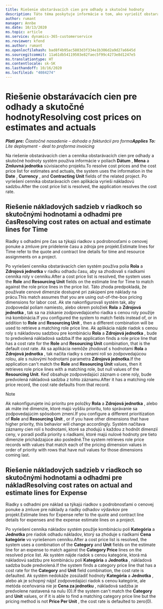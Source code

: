 ```yaml
---
title: Riešenie obstarávacích cien pre odhady a skutočné hodnoty
description: Táto téma poskytuje informácie o tom, ako vyriešiť obstarávacie ceny pre odhady a skutočné hodnoty.
author: rumant
manager: Annbe
ms.date: 10/13/2020
ms.topic: article
ms.service: dynamics-365-customerservice
ms.reviewer: kfend
ms.author: rumant
ms.openlocfilehash: bad8f4b95ac5803d3f334e1b306d2a9d27a6645d
ms.sourcegitcommit: 11a61db54119503e82faec5f99c4273e8d1247e5
ms.translationtype: HT
ms.contentlocale: sk-SK
ms.lasthandoff: 10/16/2020
ms.locfileid: "4084274"
---
```

# <a name="resolving-cost-prices-on-estimates-and-actuals"></a><span data-ttu-id="a84f6-103">Riešenie obstarávacích cien pre odhady a skutočné hodnoty</span><span class="sxs-lookup"><span data-stu-id="a84f6-103">Resolving cost prices on estimates and actuals</span></span>

<span data-ttu-id="a84f6-104">_**Platí pre:** Čiastočné nasadenie – dohoda o fakturácii pro forma_</span><span class="sxs-lookup"><span data-stu-id="a84f6-104">_**Applies To:** Lite deployment - deal to proforma invoicing_</span></span>

<span data-ttu-id="a84f6-105">Na riešenie obstarávacích cien a cenníka obstarávacích cien pre odhady a skutočné hodnoty systém používa informácie v poliach **Dátum** , **Mena** a **Zmluvná jednotka** súvisiaceho projektu.</span><span class="sxs-lookup"><span data-stu-id="a84f6-105">To resolve cost prices and the cost price list for estimates and actuals, the system uses the information in the **Date** , **Currency** , and **Contracting Unit** fields of the related project.</span></span> <span data-ttu-id="a84f6-106">Po vyriešení cenníka obstarávacích cien aplikácia vyrieši nákladovú sadzbu.</span><span class="sxs-lookup"><span data-stu-id="a84f6-106">After the cost price list is resolved, the application resolves the cost rate.</span></span>

## <a name="resolving-cost-rates-on-actual-and-estimate-lines-for-time"></a><span data-ttu-id="a84f6-107">Riešenie nákladových sadzieb v riadkoch so skutočnými hodnotami a odhadmi pre čas</span><span class="sxs-lookup"><span data-stu-id="a84f6-107">Resolving cost rates on actual and estimate lines for Time</span></span>

<span data-ttu-id="a84f6-108">Riadky s odhadmi pre čas sa týkajú riadkov s podrobnosťami o cenovej ponuke a zmluve pre pridelenie času a zdroja pre projekt.</span><span class="sxs-lookup"><span data-stu-id="a84f6-108">Estimate lines for Time refer to the quote and contract line details for time and resource assignments on a project.</span></span>

<span data-ttu-id="a84f6-109">Po vyriešení cenníka obstarávacích cien systém používa polia **Rola** a **Zdrojová jednotka** v riadku odhadu času, aby sa zhodovali s riadkami cenníka roly v cenníku.</span><span class="sxs-lookup"><span data-stu-id="a84f6-109">After a cost price list is resolved, the system uses the **Role** and **Resourcing Unit** fields on the estimate line for Time to match against the role price lines in the price list.</span></span> <span data-ttu-id="a84f6-110">Táto zhoda predpokladá, že používate cenové dimenzie dostupné pri zakúpení pre náklady na prácu.</span><span class="sxs-lookup"><span data-stu-id="a84f6-110">This match assumes that you are using out-of-the-box pricing dimensions for labor cost.</span></span> <span data-ttu-id="a84f6-111">Ak ste nakonfigurovali systém tak, aby zodpovedal poliam namiesto, alebo okrem položiek **Rola** a **Zdrojová jednotka** , tak sa na získanie zodpovedajúceho riadka s cenou roly použije iná kombinácia.</span><span class="sxs-lookup"><span data-stu-id="a84f6-111">If you configured the system to match fields instead of, or in addition to **Role** and **Resourcing Unit** , then a different combination will be used to retrieve a matching role price line.</span></span> <span data-ttu-id="a84f6-112">Ak aplikácia nájde riadok s cenou roly s nákladovou sadzbou pre kombináciu **Rola** a **Zdrojová jednotka** , bude to predvolená nákladová sadzba.</span><span class="sxs-lookup"><span data-stu-id="a84f6-112">If the application finds a role price line that has a cost rate for the **Role** and **Resourcing Unit** combination, that is the default cost rate.</span></span> <span data-ttu-id="a84f6-113">Ak sa aplikácia nemôže zhodovať s hodnotami **Rola** a **Zdrojová jednotka** , tak načíta riadky s cenami rolí so zodpovedajúcou rolou, ale s nulovými hodnotami parametra **Zdrojová jednotka**.</span><span class="sxs-lookup"><span data-stu-id="a84f6-113">If the application can't match the **Role** and **Resourcing Unit** values, then it retrieves role price lines with a matching role, but null values of the **Resourcing Unit**.</span></span> <span data-ttu-id="a84f6-114">Keď obsahuje zodpovedajúci záznam o cene roly, bude predvolená nákladová sadzba z tohto záznamu.</span><span class="sxs-lookup"><span data-stu-id="a84f6-114">After it has a matching role price record, the cost rate defaults from that record.</span></span> 

> [!NOTE]
> <span data-ttu-id="a84f6-115">Ak nakonfigurujete inú prioritu pre položky **Rola** a **Zdrojová jednotka** , alebo ak máte iné dimenzie, ktoré majú vyššiu prioritu, toto správanie sa zodpovedajúcim spôsobom zmení.</span><span class="sxs-lookup"><span data-stu-id="a84f6-115">If you configure a different prioritization of **Role** and **Resourcing Unit** , or if you have other dimensions that have higher priority, this behavior will change accordingly.</span></span> <span data-ttu-id="a84f6-116">Systém načítava záznamy cien rolí s hodnotami, ktoré sa zhodujú s každou z hodnôt dimenzií ceny, v poradí podľa priority s riadkami, ktoré majú nulové hodnoty pre tieto dimenzie prichádzajúce ako posledné.</span><span class="sxs-lookup"><span data-stu-id="a84f6-116">The system retrieves role price records with values that match each of the pricing dimension values in order of priority with rows that have null values for those dimensions coming last.</span></span>

## <a name="resolving-cost-rates-on-actual-and-estimate-lines-for-expense"></a><span data-ttu-id="a84f6-117">Riešenie nákladových sadzieb v riadkoch so skutočnými hodnotami a odhadmi pre náklad</span><span class="sxs-lookup"><span data-stu-id="a84f6-117">Resolving cost rates on actual and estimate lines for Expense</span></span>

<span data-ttu-id="a84f6-118">Riadky s odhadmi pre náklad sa týkajú riadkov s podrobnosťami o cenovej ponuke a zmluve pre náklady a riadky odhadov výdavkov pre projekt.</span><span class="sxs-lookup"><span data-stu-id="a84f6-118">Estimate lines for Expense refer to the quote and contract line details for expenses and the expense estimate lines on a project.</span></span>

<span data-ttu-id="a84f6-119">Po vyriešení cenníka nákladov systém použije kombináciu polí **Kategória** a **Jednotka** pre riadok odhadu nákladov, ktorý sa zhoduje s riadkami **Cena kategórie** vo vyriešenom cenníku.</span><span class="sxs-lookup"><span data-stu-id="a84f6-119">After a cost price list is resolved, the system uses a combination of the **Category** and **Unit** fields on the estimate line for an expense to match against the **Category Price** lines on the resolved price list.</span></span> <span data-ttu-id="a84f6-120">Ak systém nájde riadok s cenou kategórie, ktorá má nákladovú sadzbu pre kombináciu polí **Kategória** a **Jednotka** , nákladová sadzba bude predvolená.</span><span class="sxs-lookup"><span data-stu-id="a84f6-120">If the system finds a category price line that has a cost rate for the **Category** and **Unit** field combination, the cost rate is defaulted.</span></span> <span data-ttu-id="a84f6-121">Ak systém nedokáže zosúladiť hodnoty **Kategória** a **Jednotka** , alebo ak je schopný nájsť zodpovedajúci riadok s cenou kategórie, ale metóda oceňovania nie je **Cena za jednotku** , nákladová sadzba je predvolene nastavená na nulu (0).</span><span class="sxs-lookup"><span data-stu-id="a84f6-121">If the system can't match the **Category** and **Unit** values, or if it is able to find a matching category price line but the pricing method is not **Price Per Unit** , the cost rate is defaulted to zero(0).</span></span>
